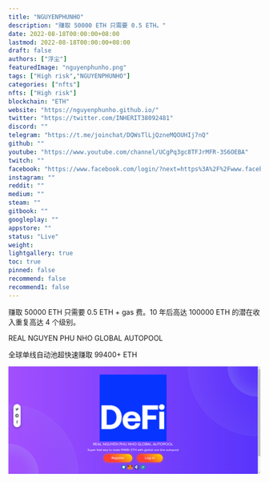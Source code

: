 ```yaml
---
title: "NGUYENPHUNHO"
description: "赚取 50000 ETH 只需要 0.5 ETH。"
date: 2022-08-18T00:00:00+08:00
lastmod: 2022-08-18T00:00:00+08:00
draft: false
authors: ["浮尘"]
featuredImage: "nguyenphunho.png"
tags: ["High risk","NGUYENPHUNHO"]
categories: ["nfts"]
nfts: ["High risk"]
blockchain: "ETH"
website: "https://nguyenphunho.github.io/"
twitter: "https://twitter.com/INHERIT38092481"
discord: ""
telegram: "https://t.me/joinchat/DQWsTlLjQzneMQOUHIj7nQ"
github: ""
youtube: "https://www.youtube.com/channel/UCgPq3gc8TFJrMFR-3S6OEBA"
twitch: ""
facebook: "https://www.facebook.com/login/?next=https%3A%2F%2Fwww.facebook.com%2Fnguyen.nho.399"
instagram: ""
reddit: ""
medium: ""
steam: ""
gitbook: ""
googleplay: ""
appstore: ""
status: "Live"
weight: 
lightgallery: true
toc: true
pinned: false
recommend: false
recommend1: false
---
```

赚取 50000 ETH 只需要 0.5 ETH + gas 费。10 年后高达 100000 ETH 的潜在收入重复高达 4 个级别。

REAL NGUYEN PHU NHO GLOBAL AUTOPOOL

全球单线自动池超快速赚取 99400+ ETH

![1](1564646513131.png)
